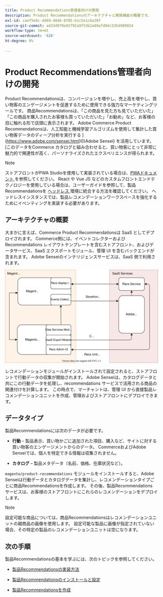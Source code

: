 ```yaml
---
title: Product Recommendations管理者向けの開発
description: Product Recommendationsのアーキテクチャと開発機能の概要です。
exl-id: caef5e0c-dd69-4846-8f85-b1c5e1c6a28f
source-git-commit: a433d970e83792a9f53b2a09afd84c335d980024
workflow-type: tm+mt
source-wordcount: '426'
ht-degree: 0%

---
```


# Product Recommendations管理者向けの開発

Product Recommendationsは、コンバージョンを増やし、売上高を増やし、買い物客のエンゲージメントを促進するために使用できる強力なマーケティングツールです。 商品Recommendationsは、「この商品を見た方も見ていただいた」「この商品を購入されたお客様も買っていただいた」「お勧め」など、お客様の目に触れる形で店頭に表示されます。 Adobe Commerce Product Recommendationsは、人工知能と機械学習アルゴリズムを使用して集計した買い物客データのディープ分析を実行する ](https://www.adobe.com/sensei.html)0}Adobe Sensei} を活用しています。 [このデータをCommerce カタログと組み合わせると、買い物客にとって非常に魅力的で関連性が高く、パーソナライズされたエクスペリエンスが得られます。

>[!NOTE]
>
>ストアフロントがPWA Studioを使用して実装されている場合は、[PWAドキュメント ](https://developer.adobe.com/commerce/pwa-studio/integrations/product-recommendations/) を参照してください。 React や Vue JS などのカスタムフロントエンドテクノロジーを使用している場合は、ユーザーガイドを参照して、製品Recommendationsを [ ヘッドレス ](headless.md) 環境に統合する方法を確認してください。 ヘッドレスインスタンスでは、製品レコメンデーションワークスペースを強化するためにイベンティングを実装する必要があります。

## アーキテクチャの概要

大まかに言えば、Commerce Product Recommendationsは SaaS としてデプロイされます。 Commerce側には、イベントコレクターおよび Recommendations レイアウトテンプレートを含むストアフロント、およびデータサービス、SaaS エクスポートモジュール、管理 UI を含むバックエンドが含まれます。 Adobe Senseiのインテリジェンスサービスは、SaaS 側で利用されます。

![Product Recommendations のアーキテクチャ図 ](assets/arch-diag-sensei.svg)

レコメンデーションモジュールがインストールされて設定されると、ストアフロントで行動データの収集が開始されます。 Adobe Senseiは、カタログデータと共にこの行動データを処理し、recommendations サービスで活用される商品の関連付けを計算します。 この時点で、マーチャントは、管理 UI から直接製品レコメンデーションユニットを作成、管理およびストアフロントにデプロイできます。

## データタイプ

製品Recommendationsには次のデータが必要です。

- **行動** – 製品表示、買い物かごに追加された項目、購入など、サイトに対する買い物客のエンゲージメントからのデータ。 CommerceおよびAdobe Senseiでは、個人を特定できる情報は収集されません。

- **カタログ** – 製品メタデータ（名前、価格、在庫状況など）。

`magento/product-recommendations` モジュールをインストールすると、Adobe Senseiは行動データとカタログデータを集計し、レコメンデーションタイプごとに商品Recommendationsを作成します。 その後、製品Recommendations サービスは、お客様のストアフロントにこれらのレコメンデーションをデプロイします。

>[!NOTE]
>
>設定可能な商品については、商品Recommendationsはレコメンデーションユニットの親商品の画像を使用します。 設定可能な製品に画像が指定されていない場合、その特定の製品のレコメンデーションユニットは空になります。

## 次の手順

製品Recommendationsの基本を学ぶには、次のトピックを参照してください。

- [製品Recommendationsの実装方法](implementation-workflow.md)

- [製品Recommendationsのインストールと設定](install-configure.md)

- [製品Recommendationsを作成](create.md)
